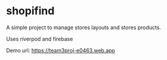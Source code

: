 # shopifind

A simple project to manage stores layouts and stores products.

Uses riverpod and firebase

Demo url: https://team3proj-e0463.web.app
